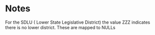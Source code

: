 
# Notes

For the SDLU ( Lower State Legislative District) the value ZZZ indicates there is no lower district. These are 
mapped to NULLs